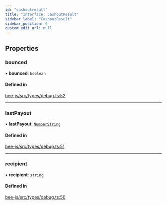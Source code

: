 ```yaml
---
id: "cashoutresult"
title: "Interface: CashoutResult"
sidebar_label: "CashoutResult"
sidebar_position: 0
custom_edit_url: null
---
```


## Properties

### bounced

• **bounced**: `boolean`

#### Defined in

[bee-js/src/types/debug.ts:52](https://github.com/ethersphere/bee-js/blob/0e69ca1/src/types/debug.ts#L52)

___

### lastPayout

• **lastPayout**: [`NumberString`](../types/numberstring.md)

#### Defined in

[bee-js/src/types/debug.ts:51](https://github.com/ethersphere/bee-js/blob/0e69ca1/src/types/debug.ts#L51)

___

### recipient

• **recipient**: `string`

#### Defined in

[bee-js/src/types/debug.ts:50](https://github.com/ethersphere/bee-js/blob/0e69ca1/src/types/debug.ts#L50)
